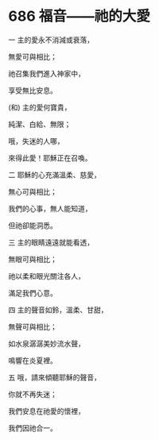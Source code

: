# 686 福音――祂的大愛

一 主的愛永不消減或衰落，

無愛可與相比；

祂召集我們進入神家中，

享受無比安息。

(和) 主的愛何寶貴，

純潔、白給、無限；

哦，失迷的人哪，

來得此愛！耶穌正在召喚。

二 耶穌的心充滿溫柔、慈愛，

無心可與相比；

我們的心事，無人能知道，

但祂卻能洞悉。

三 主的眼睛遠遠就能看透，

無眼可與相比；

祂以柔和眼光關注各人，

滿足我們心意。

四 主的聲音如鈴，溫柔、甘甜，

無聲可與相比；

如水泉潺潺美妙流水聲，

鳴響在炎夏裡。

五 哦，請來傾聽耶穌的聲音，

你就不再失迷；

我們安息在祂愛的懷裡，

我們因祂合一。

